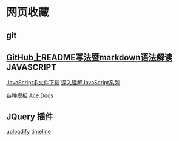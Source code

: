 网页收藏
===========
git
------------
[GitHub上README写法暨markdown语法解读](http://www.tuicool.com/articles/zIJrEjn)
JAVASCRIPT
------------
[JavaScript多文件下载](http://www.cnblogs.com/hustskyking/p/multiple-download-with-javascript.html)
[深入理解JavaScript系列](http://www.cnblogs.com/TomXu/archive/2011/12/15/2288411.html)

[各种模板](https://wrapbootstrap.com)
[Ace Docs](http://yinforchange.org/test/docs)

JQuery 插件
--------------------------
[uploadify](http://www.uploadify.com)
[timeline](http://timeline.knightlab.com)

